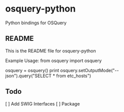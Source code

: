 
# osquery-python

Python bindings for OSQuery

## README

This is the README file for osquery-python

Example Usage:
from osquery import osquery

osquery = osquery()
print osquery.setOutputMode("--json").query("SELECT * from etc_hosts")

## Todo

[ ] Add SWIG Interfaces
[ ] Package
